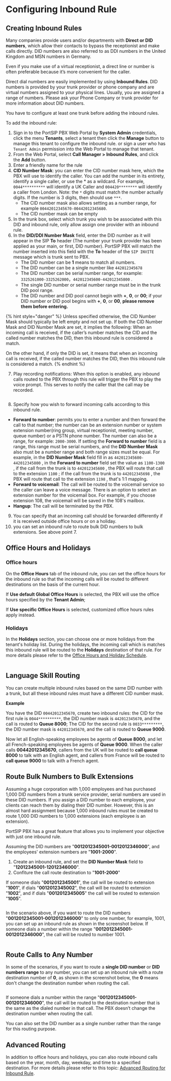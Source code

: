 # Configuring Inbound Rule

## Creating Inbound Rules

Many companies provide users and/or departments with **Direct or DID numbers**, which allow their contacts to bypass the receptionist and make calls directly. DID numbers are also referred to as DDI numbers in the United Kingdom and MSN numbers in Germany.

Even if you make use of a virtual receptionist, a direct line or number is often preferable because it’s more convenient for the caller.

Direct dial numbers are easily implemented by using **Inbound Rules**. DID numbers is provided by your trunk provider or phone company and are virtual numbers assigned to your physical lines. Usually, you are assigned a range of numbers. Please ask your Phone Company or trunk provider for more information about DID numbers.

You have to configure at least one trunk before adding the inbound rules.

To add the inbound rule:

1. Sign in to the PortSIP PBX Web Portal by **System Admin** credentials, click the menu **Tenants**, select a tenant then click the **Manage** button to manage this tenant to configure the inbound rule. or sign a user who has  `Tenant Admin` permission into the Web Portal to manage that tenant.
2. From the Web Portal, select **Call Manager > Inbound Rules**, and click the **Add** button.
3. Enter a friendly name for the rule
4. **CID Number Mask**: you can enter the CID number mask here, which the PBX will use to identify the caller. You can add the number in its entirety, identify a single caller, or use the \* as a wildcard. For example, `0044**********` will identify a UK Caller and `004420********` will identify a caller from London. Note: the `*` digits must match the number actually digits. If the number is 3 digits, then should use `***`.
   * The CID number mask also allows setting as a number range, for example `00442012345670-00442012345680`.
   * The CID number mask can be empty
5. In the trunk box, select which trunk you wish to be associated with this DID and inbound rule, only allow assign one provider with an inbound rule.
6. In the **DID/DDI Number Mask** field, enter the DID number as it will appear in the SIP **To** header (The number your trunk provider has been applied as your main, or first, DID number). PortSIP PBX will match the number inserted into this field with the **To** header of the `SIP INVITE` message which is trunk sent to PBX.
   * The DID number can be **1** means to match all numbers.
   * The DID number can be a single number like `442012345678`
   * The DID number can be serial number range, for example: `3325261000-3325262000`，`442012345600-442012345800` .
   * The single DID number or serial number range must be in the trunk DID pool range.
   * The DID number and DID pool cannot begin with **+**, **0**, or **00**; if your DID number or DID pool begins with **+**, **0**, or **00**, **please remove them before entering.**

{% hint style="danger" %}
Unless specified otherwise, the CID Number Mask should typically be left empty and not set up. If both the CID Number Mask and DID Number Mask are set, it implies the following: When an incoming call is received, if the caller’s number matches the CID and the called number matches the DID, then this inbound rule is considered a match.

On the other hand, if only the DID is set, it means that when an incoming call is received, if the called number matches the DID, then this inbound rule is considered a match.
{% endhint %}

7. Play recording notifications: When this option is enabled, any inbound calls routed to the PBX through this rule will trigger the PBX to play the voice prompt. This serves to notify the caller that the call may be recorded.

<figure><img src="../../.gitbook/assets/recording_alert.png" alt=""><figcaption></figcaption></figure>

8. Specify how you wish to forward incoming calls according to this inbound rule.

* **Forward to number**: permits you to enter a number and then forward the call to that number; the number can be an extension number or system extension number(ring group, virtual receptionist, meeting number, queue number) or a PSTN phone number. The number can also be a range, for example: `2000-3000`. If setting the **Forward to number** field is a range, this range must be serial numbers, and the **DID Number Mask** also must be a number range and both range sizes must be equal. For example, in the **DID Number Mask** field fill in as `442012345600-442012345800` , in the **Forward to number** field set the value as `1100-1300` , if the call from the trunk is to `442012345600` , the PBX will route that call to the extension `1100` ;  if the call from the trunk is to `442012345698` , the PBX will route that call to the extension `1198` , that's 1:1 mapping.
* **Forward to voicemail**: The call will be routed to the voicemail service so the caller can leave a voice message. There is an option to select an extension number for the voicemail box. For example, if you choose extension 108, the voicemail will be saved in the 108's mailbox.
* **Hangup**: The call will be terminated by the PBX.&#x20;

9. You can specify that an incoming call should be forwarded differently if it is received outside office hours or on a holiday.
10. you can set an inbound rule to route bulk DID numbers to bulk extensions. See above point 7.

## **Office Hours and Holidays**

### Office hours

On the **Office Hours** tab of the inbound rule, you can set the office hours for the inbound rule so that the incoming calls will be routed to different destinations on the basis of the current hour.

If **Use default Global Office Hours** is selected, the PBX will use the office hours specified by the **Tenant Admin**;

If **Use specific Office Hours** is selected, customized office hours rules apply instead.

### Holidays

In the **Holidays** section, you can choose one or more holidays from the tenant's holiday list. During the holidays, the incoming call which is matches this inbound rule will be routed to the **Holidays** destination of that rule. For more details please refer to the [Office Hours and Holiday Schedule](../office-hours-and-holiday-schedule/).

<figure><img src="../../.gitbook/assets/inbound_rule_2.png" alt=""><figcaption></figcaption></figure>

## **Language Skill Routing**

You can create multiple inbound rules based on the same DID number with a trunk, but all these inbound rules must have a different CID number mask.

**Example**

You have the DID `00442012345670`, create two inbound rules: the CID for the first rule is `0044**********`, the DID number mask is `442012345670`, and the call is routed to **Queue 8000**; The CID for the second rule is `0033*********`, the DID number mask is `442012345670`, and the call is routed to **Queue 9000**.

Now let all English-speaking employees be agents of **Queue 8000**, and let all French-speaking employees be agents of **Queue 9000**. When the caller calls  **00442012345670**, callers from the UK will be routed to **call queue 8000** to talk with an English agent, and callers from France will be routed to **call queue 9000** to talk with a French agent.

## **Route Bulk Numbers to Bulk Extensions**

Assuming a huge corporation with 1,000 employees and has purchased 1,000 DID numbers from a trunk service provider, serial numbers are used in these DID numbers. If you assign a DID number to each employee, your clients can reach them by dialing their DID number. However, this is an almost hard assignment because 1,000 inbound rules must be created to route 1,000 DID numbers to 1,000 extensions (each employee is an extension).

PortSIP PBX has a great feature that allows you to implement your objective with just one inbound rule.

Assuming the DID numbers are "**0012012345001-0012012346000**", and the employees' extension numbers are "**1001-2000**".

1. Create an inbound rule, and set the **DID Number Mask** field to "**12012345001-12012346000**".
2. Confiture the call route destination to "**1001-2000**"

If someone dials "**0012012345001**", the call will be routed to extension "**1001**", if dials "**0012012345002**", the call will be routed to extension "**1002**", and if dials "**0012012345005**" the call will be routed to extension "**1005**".

<figure><img src="../../.gitbook/assets/bulk_inbound.png" alt=""><figcaption></figcaption></figure>

In the scenario above, if you want to route the DID numbers "**0012012345001-0012012346000**" to only one number, for example, 1001, you can set up an inbound rule as shown in the screenshot below. If someone dials a number within the range "**0012012345001-0012012346000**", the call will be routed to number 1001.

<figure><img src="../../.gitbook/assets/bulk_inbound_1.png" alt=""><figcaption></figcaption></figure>

## Route Calls to Any Number

In some of the scenarios, if you want to route a **single DID number** or **DID numbers range** to any number, you can set up an inbound rule with a route destination number of **0**, as shown in the screenshot below, the **0** means don't change the destination number when routing the call.

<figure><img src="../../.gitbook/assets/bulk_inbound_2.png" alt=""><figcaption></figcaption></figure>

If someone dials a number within the range "**0012012345001-0012012346000**", the call will be routed to the destination number that is the same as the dialed number in that call. The PBX doesn’t change the destination number when routing the call.

You can also set the DID number as a single number rather than the range for this routing purpose.

## Advanced Routing

In addition to office hours and holidays, you can also route inbound calls based on the year, month, day, weekday, and time to a specified destination. For more details please refer to this topic: [Advanced Routing for Inbound Rule](../office-hours-and-holiday-schedule/routing-calls-based-on-office-hours-and-holidays.md#advanced-routing-for-inbound-rule).

